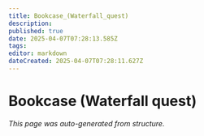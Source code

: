 ```yaml
---
title: Bookcase_(Waterfall_quest)
description: 
published: true
date: 2025-04-07T07:28:13.585Z
tags: 
editor: markdown
dateCreated: 2025-04-07T07:28:11.627Z
---
```


# Bookcase (Waterfall quest)

*This page was auto-generated from structure.*